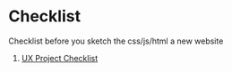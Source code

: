 Checklist
===

Checklist before you sketch the css/js/html a new website

1. [UX Project Checklist](http://uxchecklist.github.io/)
